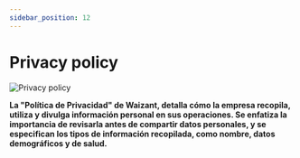 ```yaml
---
sidebar_position: 12
---
```


# Privacy policy

![Privacy policy](/img/store-usuario/22.png )

**La "Política de Privacidad" de Waizant, detalla cómo la empresa recopila, utiliza y divulga información personal en sus operaciones. Se enfatiza la importancia de revisarla antes de compartir datos personales, y se especifican los tipos de información recopilada, como nombre, datos demográficos y de salud.**
